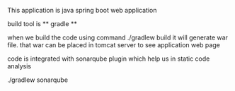 This application is java spring boot web application

build tool is ** gradle **

when we build the code using command ./gradlew build it will generate war file. that war can be placed in tomcat server to see application web page

code is integrated with sonarqube plugin which help us in static code analysis

./gradlew sonarqube
